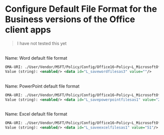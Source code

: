 # Configure Default File Format for the Business versions of the Office client apps

>I have not tested this yet

\
Name: Word default file format
```xml
OMA-URI: ./User/Vendor/MSFT/Policy/Config/Office16~Policy~L_MicrosoftOfficeWord~L_WordOptions~L_Save/L_SaveWordfilesas
Value (string): <enabled/> <data id="L_savewordfilesas3" value=""/>
```
\
Name: PowerPoint default file format
```xml
OMA-URI: ./User/Vendor/MSFT/Policy/Config/Office16~Policy~L_MicrosoftOfficePowerPoint~L_PowerPointOptions~L_Save/L_SavePowerPointfilesas
Value (string): <enabled/> <data id="L_savepowerpointfilesas1" value="27"/>
```
\
Name: Excel default file format
```xml
OMA-URI: ./User/Vendor/MSFT/Policy/Config/Office16~Policy~L_MicrosoftOfficeExcel~L_ExcelOptions~L_Save/L_SaveExcelfilesas
Value (string): <enabled/> <data id="L_saveexcelfilesas1" value="51"/>
```
